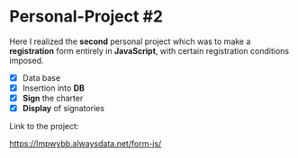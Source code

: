 # Personal-Project #2

Here I realized the **second** personal project which was to make a **registration** form entirely in **JavaScript**, with certain registration conditions imposed.

- [x] Data base
- [x] Insertion into **DB**
- [x] **Sign** the charter
- [x] **Display** of signatories

Link to the project:

https://lmpwybb.alwaysdata.net/form-js/

